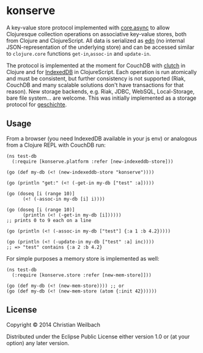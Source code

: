 # konserve

A key-value store protocol implemented with [core.async](https://github.com/clojure/core.async) to allow Clojuresque collection operations on associative key-value stores, both from Clojure and ClojureScript. All data is serialized as [edn](https://github.com/edn-format/edn) (no internal JSON-representation of the underlying store) and can be accessed similar to `clojure.core` functions `get-in`,`assoc-in` and `update-in`.

The protocol is implemented at the moment for CouchDB with [clutch](https://github.com/clojure-clutch/clutch) in Clojure and for [IndexedDB](https://developer.mozilla.org/en-US/docs/IndexedDB) in ClojureScript. Each operation is run atomically and must be consistent, but further consistency is not supported (Riak, CouchDB and many scalable solutions don't have transactions for that reason). New storage backends, e.g. Riak, JDBC, WebSQL, Local-Storage, bare file system... are welcome. This was initially implemented as a storage protocol for [geschichte](https://github.com/ghubber/geschichte).

## Usage

From a browser (you need IndexedDB available in your js env) or analogous from a Clojure REPL with CouchDB run:

    (ns test-db
      (:require [konserve.platform :refer [new-indexeddb-store]))

    (go (def my-db (<! (new-indexeddb-store "konserve"))))

    (go (println "get:" (<! (-get-in my-db ["test" :a]))))

    (go (doseq [i (range 10)]
          (<! (-assoc-in my-db [i] i))))

    (go (doseq [i (range 10)]
          (println (<! (-get-in my-db [i])))))
    ;; prints 0 to 9 each on a line

    (go (println (<! (-assoc-in my-db ["test"] {:a 1 :b 4.2}))))

    (go (println (<! (-update-in my-db ["test" :a] inc))))
    ;; => "test" contains {:a 2 :b 4.2}
    
For simple purposes a memory store is implemented as well:

    (ns test-db
      (:require [konserve.store :refer [new-mem-store]]))

    (go (def my-db (<! (new-mem-store)))) ;; or
    (go (def my-db (<! (new-mem-store (atom {:init 42})))))

## License

Copyright © 2014 Christian Weilbach

Distributed under the Eclipse Public License either version 1.0 or (at
your option) any later version.
